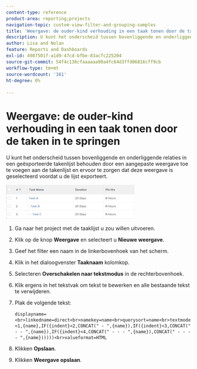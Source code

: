 ```yaml
---
content-type: reference
product-area: reporting;projects
navigation-topic: custom-view-filter-and-grouping-samples
title: 'Weergave: de ouder-kind verhouding in een taak tonen door de taken in te springen'
description: U kunt het onderscheid tussen bovenliggende en onderliggende relaties in een geëxporteerde takenlijst behouden door een aangepaste weergave toe te voegen aan de takenlijst en ervoor te zorgen dat deze weergave is geselecteerd voordat u de lijst exporteert.
author: Lisa and Nolan
feature: Reports and Dashboards
exl-id: 4987501f-a1d9-47cd-bfbe-83acfc225204
source-git-commit: 54f4c136cfaaaaaa90a4fc64d3ffd06816cff9cb
workflow-type: tm+mt
source-wordcount: '161'
ht-degree: 0%

---
```


# Weergave: de ouder-kind verhouding in een taak tonen door de taken in te springen

U kunt het onderscheid tussen bovenliggende en onderliggende relaties in een geëxporteerde takenlijst behouden door een aangepaste weergave toe te voegen aan de takenlijst en ervoor te zorgen dat deze weergave is geselecteerd voordat u de lijst exporteert.  

![](assets/parent-child-indented-custom-view-350x94.png)

1. Ga naar het project met de taaklijst u zou willen uitvoeren.
1. Klik op de knop **Weergave** en selecteert u **Nieuwe weergave**.

1. Geef het filter een naam in de linkerbovenhoek van het scherm.
1. Klik in het dialoogvenster **Taaknaam** kolomkop.

1. Selecteren **Overschakelen naar tekstmodus** in de rechterbovenhoek.
1. Klik ergens in het tekstvak om tekst te bewerken en alle bestaande tekst te verwijderen.
1. Plak de volgende tekst:

   ```
   displayname=<br>linkedname=direct<br>namekey=name<br>querysort=name<br>textmode=true<br>valueexpression=IF({indent}<1,{name},IF({indent}<2,CONCAT(" - ",{name}),IF({indent}<3,CONCAT(" - - ",{name}),IF({indent}<4,CONCAT(" - - - ",{name}),CONCAT(" - - - - ",{name})))))<br>valueformat=HTML
   ```

1. Klikken **Opslaan**.
1. Klikken **Weergave opslaan**.
